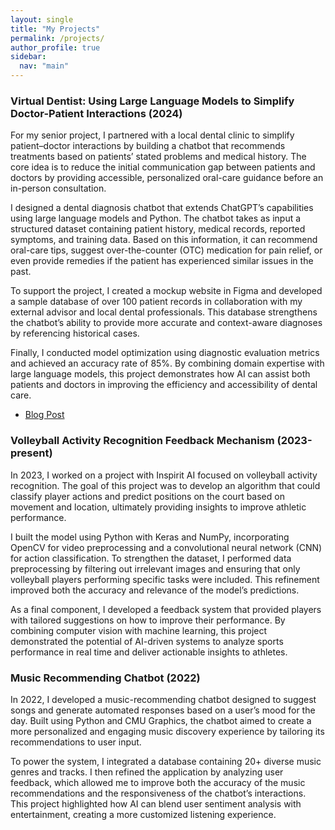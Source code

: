 ```yaml
---
layout: single
title: "My Projects"
permalink: /projects/
author_profile: true
sidebar:
  nav: "main"
---
```


### Virtual Dentist: Using Large Language Models to Simplify Doctor-Patient Interactions (2024)
For my senior project, I partnered with a local dental clinic to simplify patient–doctor interactions by building a chatbot that recommends treatments based on patients’ stated problems and medical history. The core idea is to reduce the initial communication gap between patients and doctors by providing accessible, personalized oral-care guidance before an in-person consultation.

I designed a dental diagnosis chatbot that extends ChatGPT’s capabilities using large language models and Python. The chatbot takes as input a structured dataset containing patient history, medical records, reported symptoms, and training data. Based on this information, it can recommend oral-care tips, suggest over-the-counter (OTC) medication for pain relief, or even provide remedies if the patient has experienced similar issues in the past.

To support the project, I created a mockup website in Figma and developed a sample database of over 100 patient records in collaboration with my external advisor and local dental professionals. This database strengthens the chatbot’s ability to provide more accurate and context-aware diagnoses by referencing historical cases.

Finally, I conducted model optimization using diagnostic evaluation metrics and achieved an accuracy rate of 85%. By combining domain expertise with large language models, this project demonstrates how AI can assist both patients and doctors in improving the efficiency and accessibility of dental care.

- [Blog Post](https://basisindependent.com/schools/ca/silicon-valley/academics/the-senior-year/senior-projects/aadya-g/?results=1)

### Volleyball Activity Recognition Feedback Mechanism (2023-present)
In 2023, I worked on a project with Inspirit AI focused on volleyball activity recognition. The goal of this project was to develop an algorithm that could classify player actions and predict positions on the court based on movement and location, ultimately providing insights to improve athletic performance.

I built the model using Python with Keras and NumPy, incorporating OpenCV for video preprocessing and a convolutional neural network (CNN) for action classification. To strengthen the dataset, I performed data preprocessing by filtering out irrelevant images and ensuring that only volleyball players performing specific tasks were included. This refinement improved both the accuracy and relevance of the model’s predictions.

As a final component, I developed a feedback system that provided players with tailored suggestions on how to improve their performance. By combining computer vision with machine learning, this project demonstrated the potential of AI-driven systems to analyze sports performance in real time and deliver actionable insights to athletes.

### Music Recommending Chatbot (2022)
In 2022, I developed a music-recommending chatbot designed to suggest songs and generate automated responses based on a user’s mood for the day. Built using Python and CMU Graphics, the chatbot aimed to create a more personalized and engaging music discovery experience by tailoring its recommendations to user input.

To power the system, I integrated a database containing 20+ diverse music genres and tracks. I then refined the application by analyzing user feedback, which allowed me to improve both the accuracy of the music recommendations and the responsiveness of the chatbot’s interactions. This project highlighted how AI can blend user sentiment analysis with entertainment, creating a more customized listening experience.
